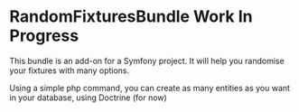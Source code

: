 RandomFixturesBundle Work In Progress
====================

This bundle is an add-on for a Symfony project. It will help you randomise your fixtures with many options.


Using a simple php command, you can create as many entities as you want in your database, using Doctrine (for now)
